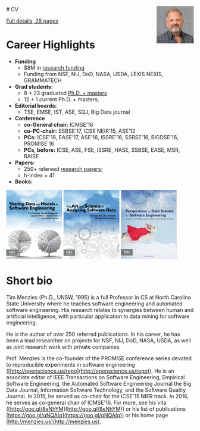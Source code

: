 <img src="img/timm.png" width=100 align=right>
# CV

[Full details, 28 pages](pdf/MenziesCF.pdf)


# Career Highlights

+ **Funding**
     + $8M in [research funding](https://docs.google.com/spreadsheets/d/1Y5YrD3WkZlee7LLXLN5m9vvMPL2qBU-vruHpRr77dqg/edit#gid=676744746make%20-)
     + Funding from  NSF, NIJ, DoD, NASA, USDA, LEXIS NEXIS, GRAMMATECH
+ **Grad students:**
     + 8 + 23 graduated [Ph.D. + masters](https://docs.google.com/spreadsheets/d/1oWGEfEdt4aXZ_chBLTzw2RkKhGTKIKReetkcb8Zo2F4/edit?usp=sharing) 
     + 12 + 1 current Ph.D. + masters;
 + **Editorial boards:**
     + TSE, EMSE, IST, ASE, SQJ, Big Data journal
 + **Conference**
     + **co-General chair:** ICMSE'16    
     + **co-PC-chair:** SSBSE'17, ICSE NEIR'15, ASE'12
     + **PCs:**  ICSE'18, EASE'17, ASE'16, ISSRE'16, SSBSE'16, BIGDSE'16, PROMISE'16
     + **PCs, before:** ICSE, ASE, FSE, ISSRE, HASE, SSBSE, EASE, MSR, RAISE
+ **Papers:**
     + 250+ refereed [research papers](https://scholar.google.com/citations?user=7htTUTgmLtUC&hl=en&oi=ao);
     + h-index = 41
+ **Books:**

 <a href="https://www.amazon.com/Sharing-Data-Models-Software-Engineering/dp/0124172954"><img width=150 src="img/shareBookCover.png"></a>&nbsp;<a
 href="https://www.amazon.com/Art-Science-Analyzing-Software-Data/dp/0124115195"><img width=150 src="img/asdbookCover.png"></a>&nbsp;<a
 href="https://www.amazon.com/Perspectives-Data-Science-Software-Engineering/dp/0128042060"><img width=150 src="img/perspectivesBook.jpg"></a>



# Short bio


Tim Menzies (Ph.D., UNSW, 1995) is a full Professor in CS at North Carolina
State University where he teaches software engineering and automated software
engineering. His research relates to synergies between human and artificial
intelligence, with particular application to data mining for software
engineering.

He is the author of over 250 referred publications.
In his career, he has been a lead researcher on projects
for NSF, NIJ, DoD, NASA, USDA, as well as joint research work with private
companies.

Prof. Menzies is the co-founder of the PROMISE conference series devoted to
reproducible experiments in software engineering
([http://openscience.us/repo](http://openscience.us/repo)). He is an associate editor of IEEE Transactions on
Software Engineering, Empirical Software Engineering, the Automated Software
Engineering Journal the Big Data Journal, Information Software Technology,
and the Software Quality Journal. In 2015, he served as
co-chair for the ICSE'15 NIER track. In 2016, he serves as co-general chair of
ICMSE'16. For more, see his vita ([http://goo.gl/8eNhYM](http://goo.gl/8eNhYM)) or his list of
publications [https://goo.gl/qNQAIq](https://goo.gl/qNQAIq)) or his home page [http://menzies.us](http://menzies.us).
